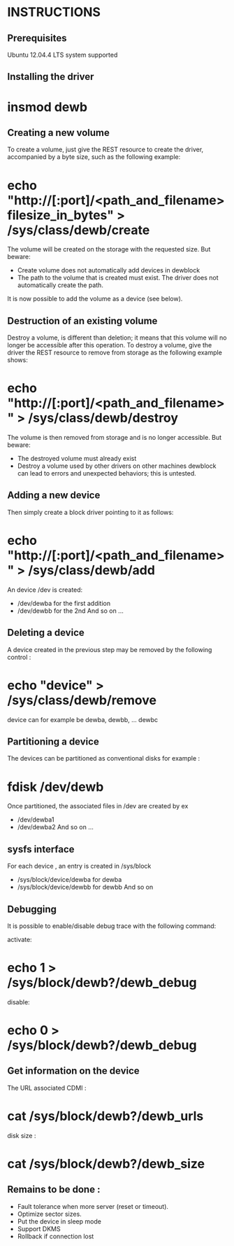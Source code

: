 INSTRUCTIONS
=============

Prerequisites
---------

Ubuntu 12.04.4 LTS system supported

Installing the driver
---------------------

  # insmod dewb

Creating a new volume
---------------------

To create a volume, just give the REST resource to create the driver,
accompanied by a byte size, such as the following example:

  # echo "http://<ip>[:port]/<path_and_filename> filesize_in_bytes" > /sys/class/dewb/create

The volume will be created on the storage with the requested size.
But beware:
  * Create volume does not automatically add devices in dewblock
  * The path to the volume that is created must exist. The driver does not automatically create the path.

It is now possible to add the volume as a device (see below).

Destruction of an existing volume
---------------------------------

Destroy a volume, is different than deletion; it means that this volume will no longer be accessible after this operation.
To destroy a volume, give the driver the REST resource to remove from storage
as the following example shows:

  # echo "http://<ip>[:port]/<path_and_filename>" > /sys/class/dewb/destroy

The volume is then removed from storage and is no longer accessible.
But beware:
  * The destroyed volume must already exist
  * Destroy a volume used by other drivers on other machines dewblock
can lead to errors and unexpected behaviors; this is untested.

Adding a new device
-------------------

Then simply create a block driver pointing to it as follows:

  # echo "http://<ip>[:port]/<path_and_filename>" > /sys/class/dewb/add

An device /dev is created:
  * /dev/dewba for the first addition
  * /dev/dewbb for the 2nd
And so on ...

Deleting a device
-----------------

A device created in the previous step may be removed by the
following control :

  # echo "device" > /sys/class/dewb/remove

device can for example be dewba, dewbb, ... dewbc

Partitioning a device
---------------------

The devices can be partitioned as conventional disks
for example :

  # fdisk /dev/dewb

Once partitioned, the associated files in /dev are created by ex
  * /dev/dewba1
  * /dev/dewba2
And so on ...

sysfs interface
---------------

For each device , an entry is created in /sys/block
  * /sys/block/device/dewba for dewba
  * /sys/block/device/dewbb for dewbb
And so on


Debugging
---------

It is possible to enable/disable debug trace with the following command:

activate:

  # echo 1 > /sys/block/dewb?/dewb_debug

disable:

  # echo 0 > /sys/block/dewb?/dewb_debug


Get information on the device
----------------------------------

The URL associated CDMI :

  # cat /sys/block/dewb?/dewb_urls

disk size :

  # cat /sys/block/dewb?/dewb_size

Remains to be done :
--------------------

  * Fault tolerance when more server (reset or timeout).
  * Optimize sector sizes.
  * Put the device in sleep mode
  * Support DKMS
  * Rollback if connection lost
